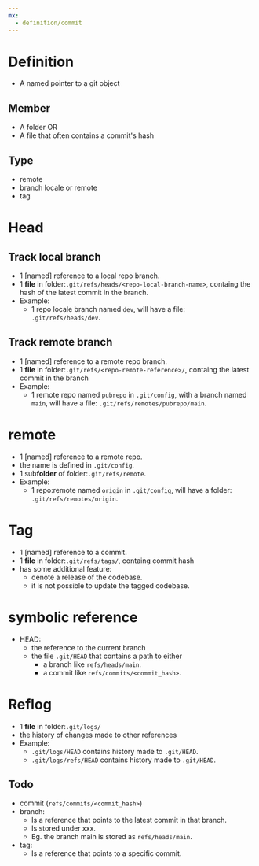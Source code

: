 ```yaml
---
mx:  
  - definition/commit
---
```


# Definition
- A named pointer to a git object

## Member
- A folder OR
- A file that often contains a commit's hash

## Type
- remote
- branch locale or remote
- tag

# Head
## Track local branch
- 1 [named] reference to a local repo branch.
- 1 **file** in folder:`.git/refs/heads/<repo-local-branch-name>`, containg the hash of the latest commit in the branch.
- Example: 
  - 1 repo locale branch named `dev`, will have a file: `.git/refs/heads/dev`.

## Track remote branch
- 1 [named] reference to a remote repo branch.
- 1 **file** in folder:`.git/refs/<repo-remote-reference>/`, containg the latest commit in the branch
- Example: 
  - 1 remote repo named `pubrepo` in `.git/config`, with a branch named `main`, will have a file: `.git/refs/remotes/pubrepo/main`.

# remote
- 1 [named] reference to a remote repo.
- the name is defined in `.git/config`.
- 1 sub**folder** of folder:`.git/refs/remote`.
- Example: 
    - 1 repo:remote named `origin` in `.git/config`, will have a folder: `.git/refs/remotes/origin`.


# Tag
- 1 [named] reference to a commit.
- 1 **file** in folder:`.git/refs/tags/`, containg commit hash
- has some additional feature:
  - denote a release of the codebase.
  - it is not possible to update the tagged codebase.

# symbolic reference
- HEAD: 
  - the reference to the current branch
  - the file `.git/HEAD` that contains a path to either
    - a branch like `refs/heads/main`.
    - a commit like `refs/commits/<commit_hash>`. 

# Reflog
- 1 **file** in folder:`.git/logs/`
- the history of changes made to other references
- Example: 
    - `.git/logs/HEAD` contains history made to `.git/HEAD`.
    - `.git/logs/refs/HEAD` contains history made to `.git/HEAD`.



## Todo
- commit (`refs/commits/<commit_hash>`)
- branch:
  - Is a reference that points to the latest commit in that branch.
  - Is stored under xxx. 
  - Eg. the branch main is stored as `refs/heads/main`.
- tag: 
  - Is a reference that points to a specific commit.
